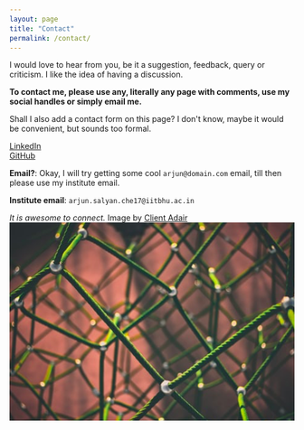 ```yaml
---
layout: page
title: "Contact"
permalink: /contact/
---
```


I would love to hear from you, be it a suggestion, feedback, query or criticism. I like the idea of having a discussion.

**To contact me, please use any, literally any page with comments, use my social handles or simply email me.**

Shall I also add a contact form on this page? I don't know, maybe it would be convenient, but sounds too formal.

<a href="https://www.linkedin.com/in/arjunsalyan">LinkedIn</a><br>
<a href="https://www.github.com/arjunsalyan">GitHub</a><br>

**Email?**: Okay, I will try getting some cool `arjun@domain.com` email, till then please use my institute email.

**Institute email**: `arjun.salyan.che17@iitbhu.ac.in`

*It is awesome to connect.* Image by [Client Adair](https://unsplash.com/@clintadair)
<img src="/images/connect-awesome.png" class="img-fluid">